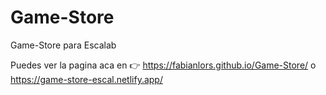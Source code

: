 # Game-Store
Game-Store para Escalab

Puedes ver la pagina aca en 👉 https://fabianlors.github.io/Game-Store/ o https://game-store-escal.netlify.app/
